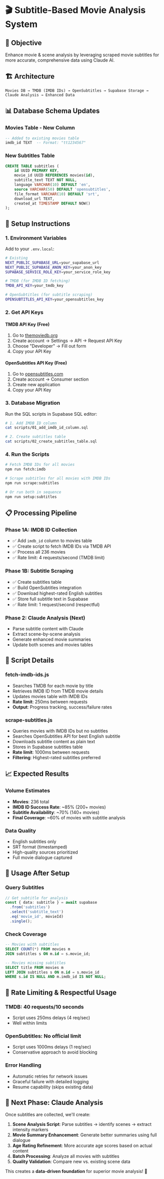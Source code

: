 # 🎬 Subtitle-Based Movie Analysis System

## 🎯 **Objective**
Enhance movie & scene analysis by leveraging scraped movie subtitles for more accurate, comprehensive data using Claude AI.

## 🏗️ **Architecture**

```
Movies DB → TMDB (IMDB IDs) → OpenSubtitles → Supabase Storage → Claude Analysis → Enhanced Data
```

## 📊 **Database Schema Updates**

### **Movies Table - New Column**
```sql
-- Added to existing movies table
imdb_id TEXT  -- Format: "tt1234567"
```

### **New Subtitles Table**
```sql
CREATE TABLE subtitles (
    id UUID PRIMARY KEY,
    movie_id UUID REFERENCES movies(id),
    subtitle_text TEXT NOT NULL,
    language VARCHAR(10) DEFAULT 'en',
    source VARCHAR(50) DEFAULT 'opensubtitles', 
    file_format VARCHAR(10) DEFAULT 'srt',
    download_url TEXT,
    created_at TIMESTAMP DEFAULT NOW()
);
```

## 🚀 **Setup Instructions**

### **1. Environment Variables**
Add to your `.env.local`:

```bash
# Existing
NEXT_PUBLIC_SUPABASE_URL=your_supabase_url
NEXT_PUBLIC_SUPABASE_ANON_KEY=your_anon_key
SUPABASE_SERVICE_ROLE_KEY=your_service_role_key

# TMDB (for IMDB ID fetching)
TMDB_API_KEY=your_tmdb_key

# OpenSubtitles (for subtitle scraping)
OPENSUBTITLES_API_KEY=your_opensubtitles_key
```

### **2. Get API Keys**

#### **TMDB API Key** (Free)
1. Go to [themoviedb.org](https://www.themoviedb.org/)
2. Create account → Settings → API → Request API Key
3. Choose "Developer" → Fill out form
4. Copy your API Key

#### **OpenSubtitles API Key** (Free)
1. Go to [opensubtitles.com](https://www.opensubtitles.com/)
2. Create account → Consumer section
3. Create new application
4. Copy your API Key

### **3. Database Migration**
Run the SQL scripts in Supabase SQL editor:

```bash
# 1. Add IMDB ID column
cat scripts/01_add_imdb_id_column.sql

# 2. Create subtitles table  
cat scripts/02_create_subtitles_table.sql
```

### **4. Run the Scripts**
```bash
# Fetch IMDB IDs for all movies
npm run fetch:imdb

# Scrape subtitles for all movies with IMDB IDs
npm run scrape:subtitles

# Or run both in sequence
npm run setup:subtitles
```

## 📋 **Processing Pipeline**

### **Phase 1A: IMDB ID Collection**
- ✅ Add `imdb_id` column to movies table
- ✅ Create script to fetch IMDB IDs via TMDB API
- ✅ Process all 236 movies
- ✅ Rate limit: 4 requests/second (TMDB limit)

### **Phase 1B: Subtitle Scraping** 
- ✅ Create subtitles table
- ✅ Build OpenSubtitles integration
- ✅ Download highest-rated English subtitles
- ✅ Store full subtitle text in Supabase
- ✅ Rate limit: 1 request/second (respectful)

### **Phase 2: Claude Analysis** (Next)
- Parse subtitle content with Claude
- Extract scene-by-scene analysis
- Generate enhanced movie summaries
- Update both scenes and movies tables

## 🔧 **Script Details**

### **fetch-imdb-ids.js**
- Searches TMDB for each movie by title
- Retrieves IMDB ID from TMDB movie details
- Updates movies table with IMDB IDs
- **Rate limit**: 250ms between requests
- **Output**: Progress tracking, success/failure rates

### **scrape-subtitles.js**
- Queries movies with IMDB IDs but no subtitles
- Searches OpenSubtitles API for best English subtitle
- Downloads subtitle content as plain text
- Stores in Supabase subtitles table
- **Rate limit**: 1000ms between requests
- **Filtering**: Highest-rated subtitles preferred

## 📈 **Expected Results**

### **Volume Estimates**
- **Movies**: 236 total
- **IMDB ID Success Rate**: ~85% (200+ movies)
- **Subtitle Availability**: ~70% (140+ movies)
- **Final Coverage**: ~60% of movies with subtitle analysis

### **Data Quality**
- English subtitles only
- SRT format (timestamped)
- High-quality sources prioritized
- Full movie dialogue captured

## 🔄 **Usage After Setup**

### **Query Subtitles**
```typescript
// Get subtitle for analysis
const { data: subtitle } = await supabase
  .from('subtitles')
  .select('subtitle_text')
  .eq('movie_id', movieId)
  .single();
```

### **Check Coverage**
```sql
-- Movies with subtitles
SELECT COUNT(*) FROM movies m
JOIN subtitles s ON m.id = s.movie_id;

-- Movies missing subtitles
SELECT title FROM movies m
LEFT JOIN subtitles s ON m.id = s.movie_id  
WHERE s.id IS NULL AND m.imdb_id IS NOT NULL;
```

## 🚨 **Rate Limiting & Respectful Usage**

### **TMDB**: 40 requests/10 seconds
- Script uses 250ms delays (4 req/sec)
- Well within limits

### **OpenSubtitles**: No official limit
- Script uses 1000ms delays (1 req/sec)  
- Conservative approach to avoid blocking

### **Error Handling**
- Automatic retries for network issues
- Graceful failure with detailed logging
- Resume capability (skips existing data)

## 🔮 **Next Phase: Claude Analysis**

Once subtitles are collected, we'll create:

1. **Scene Analysis Script**: Parse subtitles → identify scenes → extract intensity markers
2. **Movie Summary Enhancement**: Generate better summaries using full dialogue
3. **Age Rating Refinement**: More accurate age scores based on actual content
4. **Batch Processing**: Analyze all movies with subtitles
5. **Quality Validation**: Compare new vs. existing scene data

This creates a **data-driven foundation** for superior movie analysis! 🎯 